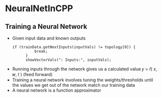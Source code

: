# NeuralNetInCPP

## Training a Neural Network

- Given input data and known outputs
  ~~~
  if (trainData.getNextInputs(inputVals) != topology[0]) {
            break;
        }
        showVectorVals(": Inputs:", inputVals);
  ~~~
- Running inputs through the network gives us a
calculated value 𝑦 = 𝑓( 𝑥, 𝑤, 𝑡 ) (feed forward)
- Training a neural network involves tuning the
weights/thresholds until the values we get out of
the network match our training data
- A neural network is a function approximator
